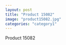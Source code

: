 ```yaml
---
layout: post
title: "Product 15082"
image: "product15082.jpg"
categories: "category1"
---
```

Product 15082
